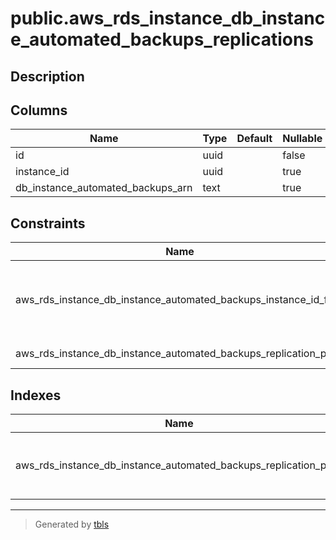 # public.aws_rds_instance_db_instance_automated_backups_replications

## Description

## Columns

| Name | Type | Default | Nullable | Children | Parents | Comment |
| ---- | ---- | ------- | -------- | -------- | ------- | ------- |
| id | uuid |  | false |  |  |  |
| instance_id | uuid |  | true |  | [public.aws_rds_instances](public.aws_rds_instances.md) |  |
| db_instance_automated_backups_arn | text |  | true |  |  |  |

## Constraints

| Name | Type | Definition |
| ---- | ---- | ---------- |
| aws_rds_instance_db_instance_automated_backups_instance_id_fkey | FOREIGN KEY | FOREIGN KEY (instance_id) REFERENCES aws_rds_instances(id) ON DELETE CASCADE |
| aws_rds_instance_db_instance_automated_backups_replication_pkey | PRIMARY KEY | PRIMARY KEY (id) |

## Indexes

| Name | Definition |
| ---- | ---------- |
| aws_rds_instance_db_instance_automated_backups_replication_pkey | CREATE UNIQUE INDEX aws_rds_instance_db_instance_automated_backups_replication_pkey ON public.aws_rds_instance_db_instance_automated_backups_replications USING btree (id) |

---

> Generated by [tbls](https://github.com/k1LoW/tbls)
